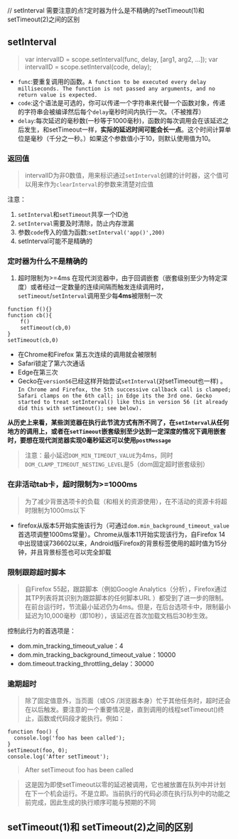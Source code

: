 // setInterval 需要注意的点?定时器为什么是不精确的?setTimeout(1)和 setTimeout(2)之间的区别

## setInterval

> var intervalID = scope.setInterval(func, delay, [arg1, arg2, ...]);
> var intervalID = scope.setInterval(code, delay);

- `func`:要重复调用的函数。`A function to be executed every delay milliseconds. The function is not passed any arguments, and no return value is expected.`
- `code`:这个语法是可选的，你可以传递一个字符串来代替一个函数对象，传递的字符串会被编译然后每个`delay`毫秒时间内执行一次。（不被推荐）
- `delay`:每次延迟的毫秒数(一秒等于1000毫秒)，函数的每次调用会在该延迟之后发生，和setTimeout一样，**实际的延迟时间可能会长一点**。这个时间计算单位是毫秒（千分之一秒。）如果这个参数值小于10，则默认使用值为10。

### 返回值
> intervalID为非0数值，用来标识通过`setInterval`创建的计时器，这个值可以用来作为`clearInterval`的参数来清楚对应值

注意：
1. `setInterval`和`setTimeout`共享一个ID池
2. `setInterval`需要及时清除，防止内存泄漏
3. 参数`code`传入的值为函数:`setInterval('app()',200)`
4. setInterval可能不是精确的


### 定时器为什么不是精确的

1. 超时限制为>=4ms
在现代浏览器中，由于回调嵌套（嵌套级别至少为特定深度）或者经过一定数量的连续间隔而触发连续调用时，`setTimeout`/`setInterval`调用至少每**4ms**被限制一次
```
function f(){}
function cb(){
    f()
    setTimeout(cb,0)
}
setTimeout(cb,0)
```
- 在Chrome和Firefox 第五次连续的调用就会被限制
- Safari锁定了第六次通话
- Edge在第三次
- Gecko在`version56`已经这样开始尝试`setInterval`(对setTimeout也一样) 。`In Chrome and Firefox, the 5th successive callback call is clamped; Safari clamps on the 6th call; in Edge its the 3rd one. Gecko started to treat setInterval() like this in version 56 (it already did this with setTimeout(); see below). `

**从历史上来看，某些浏览器在执行此节流方式有所不同了，在`setInterval`从任何地方的调用上，或者在`setTimeout`嵌套级别至少达到一定深度的情况下调用嵌套时，要想在现代浏览器实现0毫秒延迟可以使用`postMessage`**

> 注意：最小延迟`DOM_MIN_TIMEOUT_VALUE`为4ms，同时`DOM_CLAMP_TIMEOUT_NESTING_LEVEL`是5（dom固定超时嵌套级别）

### 在非活动tab卡，超时限制为>=1000ms

> 为了减少背景选项卡的负载（和相关的资源使用），在不活动的资源卡将超时限制为1000ms以下

- firefox从版本5开始实施该行为（可通过`dom.min_background_timeout_value`首选项调整1000ms常量）。Chrome从版本11开始实现该行为，自Firefox 14中出现错误736602以来，Android版Firefox的背景标签使用的超时值为15分钟，并且背景标签也可以完全卸载

### 限制跟踪超时脚本

> 自Firefox 55起，跟踪脚本（例如Google Analytics（分析），Firefox通过其TP列表将其识别为跟踪脚本的任何脚本URL ）都受到了进一步的限制。在前台运行时，节流最小延迟仍为4ms。但是，在后台选项卡中，限制最小延迟为10,000毫秒（即10秒），该延迟在首次加载文档后30秒生效。

控制此行为的首选项是：

- dom.min_tracking_timeout_value：4
- dom.min_tracking_background_timeout_value：10000
- dom.timeout.tracking_throttling_delay：30000

### 逾期超时

> 除了固定值意外，当页面（或OS /浏览器本身）忙于其他任务时，超时还会在以后触发。要注意的一个重要情况是，直到调用的线程setTimeout()终止，函数或代码段才能执行。例如：

```
function foo() {
  console.log('foo has been called');
}
setTimeout(foo, 0);
console.log('After setTimeout');
```

> After setTimeout    foo has been called

> 这是因为即使setTimeout以零的延迟被调用，它也被放置在队列中并计划在下一个机会运行。不是立即。当前执行的代码必须在执行队列中的功能之前完成，因此生成的执行顺序可能与预期的不同

## setTimeout(1)和 setTimeout(2)之间的区别